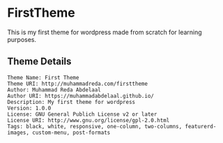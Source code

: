 # FirstTheme

This is my first theme for wordpress made from scratch for learning purposes.

## Theme Details

    Theme Name: First Theme
    Theme URI: http://muhammadreda.com/firsttheme
    Author: Muhammad Reda Abdelaal
    Author URI: https://muhammadabdelaal.github.io/
    Description: My first theme for wordpress
    Version: 1.0.0
    License: GNU General Publich License v2 or later
    License URI: http://www.gnu.org/license/gpl-2.0.html
    Tags: black, white, responsive, one-column, two-columns, featurerd-images, custom-menu, post-formats
